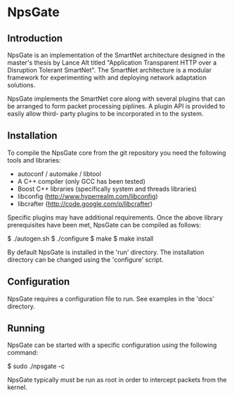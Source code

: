 NpsGate
=======

Introduction
------------
NpsGate is an implementation of the SmartNet architecture designed in the master's
thesis by Lance Alt titled "Application Transparent HTTP over a Disruption Tolerant
SmartNet". The SmartNet architecture is a modular framework for experimenting with
and deploying network adaptation solutions.

NpsGate implements the SmartNet core along with several plugins that can be arranged
to form packet processing piplines. A plugin API is provided to easily allow third-
party plugins to be incorporated in to the system.


Installation
------------
To compile the NpsGate core from the git repository you need the following tools and
libraries:

  - autoconf / automake / libtool
  - A C++ compiler (only GCC has been tested)
  - Boost C++ libraries (specifically system and threads libraries)
  - libconfig (http://www.hyperrealm.com/libconfig)
  - libcrafter (http://code.google.com/p/libcrafter)

Specific plugins may have additional requirements. Once the above library prerequisites
have been met, NpsGate can be compiled as follows:

$ ./autogen.sh
$ ./configure
$ make
$ make install

By default NpsGate is installed in the 'run' directory. The installation directory can
be changed using the 'configure' script.


Configuration
-------------
NpsGate requires a configuration file to run. See examples in the 'docs' directory.


Running
-------
NpsGate can be started with a specific configuration using the following command:

$ sudo ./npsgate -c <path to configuration file>

NpsGate typically must be run as root in order to intercept packets from the kernel.

